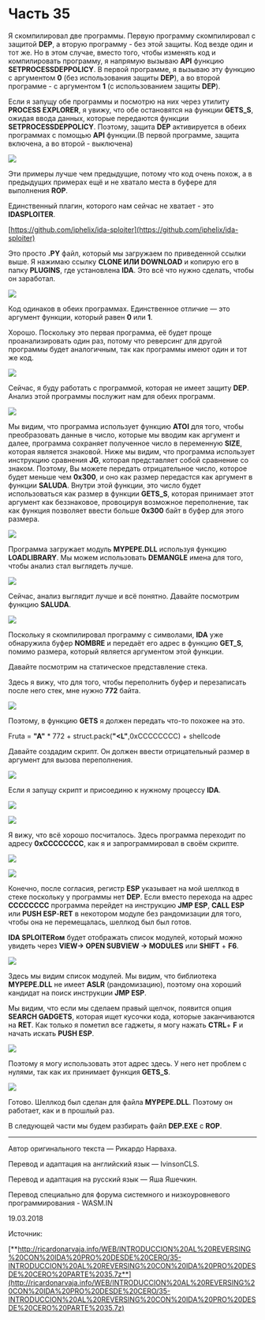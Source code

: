 # Часть 35

Я скомпилировал две программы. Первую программу скомпилировал с защитой **DEP**, а вторую программу - без этой защиты. Код везде один и тот же. Но в этом случае, вместо того, чтобы изменять код и компилировать программу, я напрямую вызываю **API** функцию **SETPROCESSDEPPOLICY**. В первой программе, я вызываю эту функцию с аргументом **0** \(без использования защиты **DEP**\), а во второй программе - с аргументом **1** \(с использованием защиты **DEP**\).

Если я запущу обе программы и посмотрю на них через утилиту **PROCESS EXPLORER**, я увижу, что обе остановятся на функции **GETS\_S**, ожидая ввода данных, которые передаются функции **SETPROCESSDEPPOLICY**. Поэтому, защита **DEP** активируется в обеих программах с помощью **API** функции.\(В первой программе, защита включена, а во второй - выключена\)

![](.gitbook/assets/35/01.png)

Эти примеры лучше чем предыдущие, потому что код очень похож, а в предыдущих примерах ещё и не хватало места в буфере для выполнения **ROP**.

Единственный плагин, которого нам сейчас не хватает - это **IDASPLOITER**.

[https://github.com/iphelix/ida-sploiter](https://github.com/iphelix/ida-sploiter)

Это просто **.PY** файл, который мы загружаем по приведенной ссылки выше. Я нажимаю ссылку **CLONE ИЛИ DOWNLOAD** и копирую его в папку **PLUGINS**, где установлена **IDA**. Это всё что нужно сделать, чтобы он заработал.

![](.gitbook/assets/35/02.png)

Код одинаков в обеих программах. Единственное отличие — это аргумент функции, который равен **0** или **1**.

Хорошо. Поскольку это первая программа, её будет проще проанализировать один раз, потому что реверсинг для другой программы будет аналогичным, так как программы имеют один и тот же код.

![](.gitbook/assets/35/03.png)

Сейчас, я буду работать с программой, которая не имеет защиту **DEP**. Анализ этой программы послужит нам для обеих программ.

![](.gitbook/assets/35/04.png)

Мы видим, что программа использует функцию **ATOI** для того, чтобы преобразовать данные в число, которые мы вводим как аргумент и далее, программа сохраняет полученное число в переменную **SIZE**, которая является знаковой. Ниже мы видим, что программа использует инструкцию сравнения **JG**, которая представляет собой сравнение со знаком. Поэтому, Вы можете передать отрицательное число, которое будет меньше чем **0x300**, и оно как размер передастся как аргумент в функции **SALUDA**. Внутри этой функции, это число будет использоваться как размер в функции **GETS\_S**, которая принимает этот аргумент как беззнаковое, провоцируя возможное переполнение, так как функция позволяет ввести больше **0x300** байт в буфер для этого размера.

![](.gitbook/assets/35/05.png)

Программа загружает модуль **MYPEPE.DLL** используя функцию **LOADLIBRARY**. Мы можем использовать **DEMANGLE** имена для того, чтобы анализ стал выглядеть лучше.

![](.gitbook/assets/35/06.png)

Сейчас, анализ выглядит лучше и всё понятно. Давайте посмотрим функцию **SALUDA**.

![](.gitbook/assets/35/07.png)

Поскольку я скомпилировал программу с символами, **IDA** уже обнаружила буфер **NOMBRE** и передаёт его адрес в функцию **GET\_S**, помимо размера, который является аргументом этой функции.

Давайте посмотрим на статическое представление стека.

Здесь я вижу, что для того, чтобы переполнить буфер и перезаписать после него стек, мне нужно **772** байта.

![](.gitbook/assets/35/08.png)

Поэтому, в функцию **GETS** я должен передать что-то похожее на это.

Fruta = **"A"** \* 772 + struct.pack\(**"<L"**,0xCCCCCCCC\) + shellcode

Давайте создадим скрипт. Он должен ввести отрицательный размер в аргумент для вызова переполнения.

![](.gitbook/assets/35/09.png)

Если я запущу скрипт и присоединю к нужному процессу **IDA**.

![](.gitbook/assets/35/10.png)

![](.gitbook/assets/35/11.png)

Я вижу, что всё хорошо посчиталось. Здесь программа переходит по адресу **0xCCCCCCCC**, как я и запрограммировал в своём скрипте.

![](.gitbook/assets/35/12.png)

![](.gitbook/assets/35/13.png)

Конечно, после согласия, регистр **ESP** указывает на мой шеллкод в стеке поскольку у программы нет **DEP**. Eсли вместо перехода на адрес **CCCCCCCC** программа перейдет на инструкцию **JMP ESP**, **CALL ESP** или **PUSH ESP**-**RET** в некотором модуле без рандомизации для того, чтобы она не перемещалась, шеллкод был был готов.

**IDA SPLOITERом** будет отображать список модулей, который можно увидеть через **VIEW→ OPEN SUBVIEW → MODULES** или **SHIFT** + **F6**.

![](.gitbook/assets/35/14.png)

Здесь мы видим список модулей. Мы видим, что библиотека **MYPEPE.DLL** не имеет **ASLR** \(рандомизацию\), поэтому она хороший кандидат на поиск инструкции **JMP ESP**.

Мы видим, что если мы сделаем правый щелчок, появится опция **SEARCH GADGETS**, которая ищет кусочки кода, которые заканчиваются на **RET**. Как только я пометил все гаджеты, я могу нажать **CTRL**+ **F** и начать искать **PUSH ESP**.

![](.gitbook/assets/35/15.png)

Поэтому я могу использовать этот адрес здесь. У него нет проблем с нулями, так как их принимает функция **GETS\_S**.

![](.gitbook/assets/35/16.png)

Готово. Шеллкод был сделан для файла **MYPEPE.DLL**. Поэтому он работает, как и в прошлый раз.

В следующей части мы будем разбирать файл **DEP.EXE** с **ROP**.

* * *

Автор оригинального текста — Рикардо Нарваха.

Перевод и адаптация на английский  язык — IvinsonCLS.

Перевод и адаптация на русский язык — Яша Яшечкин.

Перевод специально для форума системного и низкоуровневого программирования - WASM.IN

19.03.2018

Источник:

[**http://ricardonarvaja.info/WEB/INTRODUCCION%20AL%20REVERSING%20CON%20IDA%20PRO%20DESDE%20CERO/35-INTRODUCCION%20AL%20REVERSING%20CON%20IDA%20PRO%20DESDE%20CERO%20PARTE%2035.7z**](http://ricardonarvaja.info/WEB/INTRODUCCION%20AL%20REVERSING%20CON%20IDA%20PRO%20DESDE%20CERO/35-INTRODUCCION%20AL%20REVERSING%20CON%20IDA%20PRO%20DESDE%20CERO%20PARTE%2035.7z)
